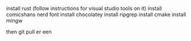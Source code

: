 install rust (follow instructions for visual studio tools on it)
install comicshans nerd font
install chocolatey
install ripgrep
install cmake
install mingw

then git pull er een
